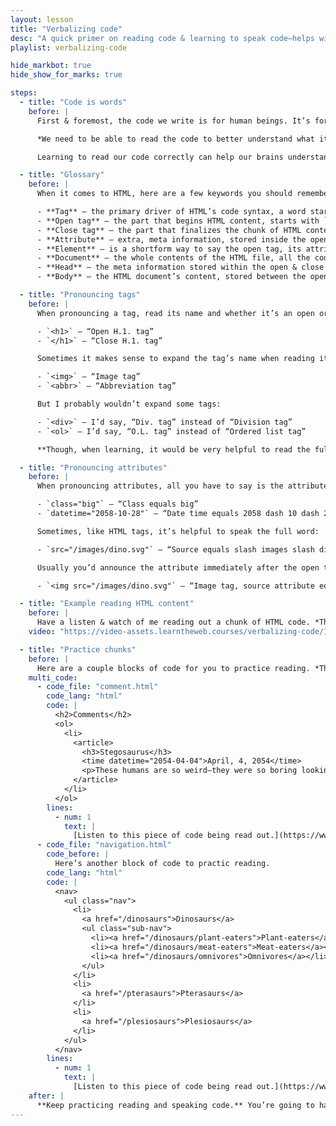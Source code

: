 ```yaml
---
layout: lesson
title: "Verbalizing code"
desc: "A quick primer on reading code & learning to speak code—helps with cognition and memory."
playlist: verbalizing-code

hide_markbot: true
hide_show_for_marks: true

steps:
  - title: "Code is words"
    before: |
      First & foremost, the code we write is for human beings. It’s for humans to consume. It’s for humans to updates. And it’s for humans to understand.

      *We need to be able to read the code to better understand what it’s try to accomplish.*

      Learning to read our code correctly can help our brains understand how to apply the code—and especially help us remember the code.

  - title: "Glossary"
    before: |
      When it comes to HTML, here are a few keywords you should remember when speaking out your code.

      - **Tag** — the primary driver of HTML’s code syntax, a word starting with `<` and ending with `>`, e.g. `<h1>`, `<ul>`, `<article>`
      - **Open tag** — the part that begins HTML content, starts with `<`, has one or more words, and ends with `>`, e.g. `<p>`, `<div>`, `<time>`
      - **Close tag** — the part that finalizes the chunk of HTML content, starting with `</`, then *1* word, then `>`, e.g. `</p>`, `</div>`, `</time>`
      - **Attribute** — extra, meta information, stored inside the open tag—never in the close tag, e.g. `class=""`, `src=""`
      - **Element** — is a shortform way to say the open tag, its attributes, all the content inside, and the close tag. Some elments only have an open tag, like `<img>`
      - **Document** — the whole contents of the HTML file, all the code, all the content.
      - **Head** — the meta information stored within the open & close `<head>` tags.
      - **Body** — the HTML document’s content, stored between the open & close `<body>` tags.

  - title: "Pronouncing tags"
    before: |
      When pronouncing a tag, read its name and whether it’s an open or close tag:

      - `<h1>` — “Open H.1. tag”
      - `</h1>` — “Close H.1. tag”

      Sometimes it makes sense to expand the tag’s name when reading it:

      - `<img>` — “Image tag”
      - `<abbr>` — “Abbreviation tag”

      But I probably wouldn’t expand some tags:

      - `<div>` — I’d say, “Div. tag” instead of “Division tag”
      - `<ol>` — I’d say, “O.L. tag” instead of “Ordered list tag”

      **Though, when learning, it would be very helpful to read the full tag to help remember.**

  - title: "Pronouncing attributes"
    before: |
      When pronouncing attributes, all you have to say is the attribute name, and maybe “equals”—it’s not really helpful to speak the quotation marks.

      - `class="big"` — “Class equals big”
      - `datetime="2058-10-28"` — “Date time equals 2058 dash 10 dash 28”

      Sometimes, like HTML tags, it’s helpful to speak the full word:

      - `src="/images/dino.svg"` — “Source equals slash images slash dino dot S.V.G”

      Usually you’d announce the attribute immediately after the open tag:

      - `<img src="/images/dino.svg"` — “Image tag, source attribute equals slash images slash dino dot S.V.G”

  - title: "Example reading HTML content"
    before: |
      Have a listen & watch of me reading out a chunk of HTML code. *Then below you can do some practice.*
    video: "https://video-assets.learntheweb.courses/verbalizing-code/1-example-html.mp4"

  - title: "Practice chunks"
    before: |
      Here are a couple blocks of code for you to practice reading. *They have companion spoken versions for you to hear.*
    multi_code:
      - code_file: "comment.html"
        code_lang: "html"
        code: |
          <h2>Comments</h2>
          <ol>
            <li>
              <article>
                <h3>Stegosaurus</h3>
                <time datetime="2054-04-04">April, 4, 2054</time>
                <p>These humans are so weird—they were so boring looking without back plates or feathers.</p>
              </article>
            </li>
          </ol>
        lines:
          - num: 1
            text: |
              [Listen to this piece of code being read out.](https://www.youtube.com/watch?v=rD9IxqnRkgM&list=PLWjCJDeWfDdfEm-CIR9zUtOoD_7Ywgu4I&index=3&t=0s)
      - code_file: "navigation.html"
        code_before: |
          Here’s another block of code to practic reading.
        code_lang: "html"
        code: |
          <nav>
            <ul class="nav">
              <li>
                <a href="/dinosaurs">Dinosaurs</a>
                <ul class="sub-nav">
                  <li><a href="/dinosaurs/plant-eaters">Plant-eaters</a></li>
                  <li><a href="/dinosaurs/meat-eaters">Meat-eaters</a></li>
                  <li><a href="/dinosaurs/omnivores">Omnivores</a></li>
                </ul>
              </li>
              <li>
                <a href="/pterasaurs">Pterasaurs</a>
              </li>
              <li>
                <a href="/plesiosaurs">Plesiosaurs</a>
              </li>
            </ul>
          </nav>
        lines:
          - num: 1
            text: |
              [Listen to this piece of code being read out.](https://www.youtube.com/watch?v=0bfoPRCwmtY&list=PLWjCJDeWfDdfEm-CIR9zUtOoD_7Ywgu4I&index=4&t=0s)
    after: |
      **Keep practicing reading and speaking code.** You’re going to have to record yourself reading code for assignments in the future.
---
```

